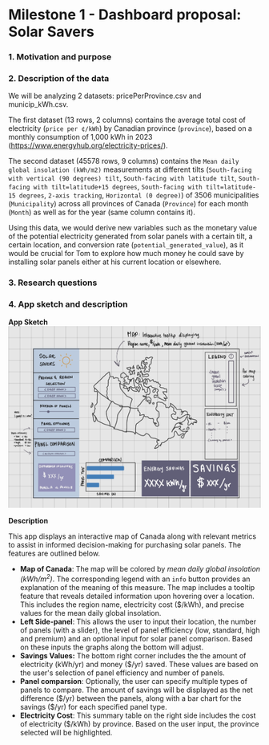 # Milestone 1 - Dashboard proposal: Solar Savers 

### 1. Motivation and purpose
### 2. Description of the data

We will be analyzing 2 datasets: pricePerProvince.csv and municip_kWh.csv. 

The first dataset (13 rows, 2 columns) contains the average total cost of electricity (`price per ¢/kWh`) by Canadian province (`province`), based on a monthly consumption of 1,000 kWh in 2023 (https://www.energyhub.org/electricity-prices/). 


The second dataset (45578 rows, 9 columns) contains the `Mean daily global insolation (kWh/m2)` measurements at different tilts (`South-facing with vertical (90 degrees) tilt`, `South-facing with latitude tilt`, `South-facing with tilt=latitude+15 degrees`, `South-facing with tilt=latitude-15 degrees`, `2-axis tracking`, `Horizontal (0 degree)`) of 3506 municipalities (`Municipality`) across all provinces of Canada (`Province`) for each month (`Month`) as well as for the year (same column contains it).  

Using this data, we would derive new variables such as the monetary value of the potential electricity generated from solar panels with a certain tilt, a certain location, and conversion rate (`potential_generated_value`), as it would be crucial for Tom to explore how much money he could save by installing solar panels either at his current location or elsewhere.

###  3. Research questions
### 4. App sketch and description

**App Sketch**
![Sketch](/img/sketch.png)

**Description** 

This app displays an interactive map of Canada along with relevant metrics to assist in informed decision-making for purchasing solar panels. The features are outlined below. 
- **Map of Canada**: The map will be colored by *mean daily global insolation (kWh/m<sup>2</sup>)*. The corresponding legend with an `info` button provides an explanation of the meaning of this measure. The map includes a tooltip feature that reveals detailed information upon hovering over a location. This includes the region name, electricity cost ($/kWh), and precise values for the mean daily global insolation.
- **Left Side-panel**: This allows the user to input their location, the number of panels (with a slider), the level of panel efficiency (low, standard, high and premium) and an optional input for solar panel comparison. Based on these inputs the graphs along the bottom will adjust. 
- **Savings Values:** The bottom right corner includes the the amount of electricity (kWh/yr) and money ($/yr) saved. These values are based on the user's selection of panel efficiency and number of panels. 
- **Panel comparsion**: Optionally, the user can specify multiple types of panels to compare. The amount of savings will be displayed as the net difference (\$/yr) between the panels, along with a bar chart for the savings (\$/yr) for each specified panel type.
- **Electricity Cost**: This summary table on the right side includes the cost of electricity ($/kWh) by province. Based on the user input, the province selected will be highlighted. 